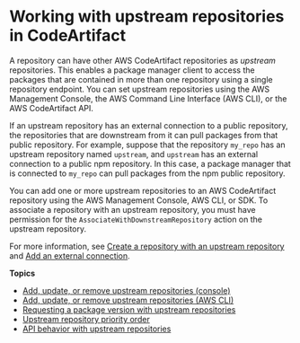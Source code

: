# Working with upstream repositories in CodeArtifact<a name="repos-upstream"></a>

A repository can have other AWS CodeArtifact repositories as *upstream* repositories\. This enables a package manager client to access the packages that are contained in more than one repository using a single repository endpoint\. You can set upstream repositories using the AWS Management Console, the AWS Command Line Interface \(AWS CLI\), or the AWS CodeArtifact API\. 

If an upstream repository has an external connection to a public repository, the repositories that are downstream from it can pull packages from that public repository\. For example, suppose that the repository `my_repo` has an upstream repository named `upstream`, and `upstream` has an external connection to a public npm repository\. In this case, a package manager that is connected to `my_repo` can pull packages from the npm public repository\. 

You can add one or more upstream repositories to an AWS CodeArtifact repository using the AWS Management Console, AWS CLI, or SDK\. To associate a repository with an upstream repository, you must have permission for the `AssociateWithDownstreamRepository` action on the upstream repository\.

For more information, see [Create a repository with an upstream repository](create-repo.md#creating-a-repository-with-an-upstream) and [Add an external connection](external-connection.md)\. 

**Topics**
+ [Add, update, or remove upstream repositories \(console\)](repo-upstream-add-console.md)
+ [Add, update, or remove upstream repositories \(AWS CLI\)](repo-upstream-add-cli.md)
+ [Requesting a package version with upstream repositories](repo-upstream-behavior.md)
+ [Upstream repository priority order](repo-upstream-search-order.md)
+ [API behavior with upstream repositories](upstream-repo-api-behavior.md)